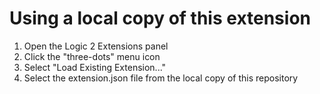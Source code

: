 # Using a local copy of this extension
1. Open the Logic 2 Extensions panel
2. Click the "three-dots" menu icon
3. Select "Load Existing Extension..."
4. Select the extension.json file from the local copy of this repository

